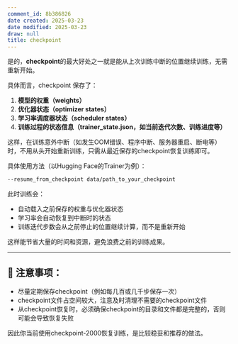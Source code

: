 ```yaml
---
comment_id: 8b386826
date created: 2025-03-23
date modified: 2025-03-23
draw: null
title: checkpoint
---
```

是的，**checkpoint**的最大好处之一就是能从上次训练中断的位置继续训练，无需重新开始。

具体而言，checkpoint 保存了：

1. **模型的权重（weights）**
2. **优化器状态（optimizer states）**
3. **学习率调度器状态（scheduler states）**
4. **训练过程的状态信息（trainer_state.json，如当前迭代次数、训练进度等）**

这样，在训练意外中断（如发生OOM错误、程序中断、服务器重启、断电等）时，不用从头开始重新训练，只需从最近保存的checkpoint恢复训练即可。

具体使用方法（以Hugging Face的Trainer为例）：

```bash
--resume_from_checkpoint data/path_to_your_checkpoint
```

此时训练会：

- 自动载入之前保存的权重与优化器状态
- 学习率会自动恢复到中断时的状态
- 训练迭代步数会从之前停止的位置继续计算，而不是重新开始

这样能节省大量的时间和资源，避免浪费之前的训练成果。

---

## 📌 **注意事项：**

- 尽量定期保存checkpoint（例如每几百或几千步保存一次）
- checkpoint文件占空间较大，注意及时清理不需要的checkpoint文件
- 从checkpoint恢复时，必须确保checkpoint的目录和文件都是完整的，否则可能会导致恢复失败

因此你当前使用checkpoint-2000恢复训练，是比较稳妥和推荐的做法。
